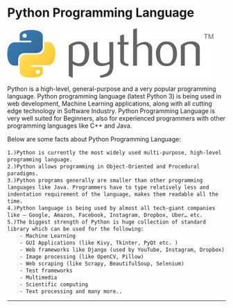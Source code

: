 # Python Programming Language

![Python image](./images/python.png)

Python is a high-level, general-purpose and a very popular programming language. Python programming language (latest Python 3) is being used in web development, Machine Learning applications, along with all cutting edge technology in Software Industry. Python Programming Language is very well suited for Beginners, also for experienced programmers with other programming languages like C++ and Java.

Below are some facts about Python Programming Language:

	1.)Python is currently the most widely used multi-purpose, high-level programming language.
	2.)Python allows programming in Object-Oriented and Procedural paradigms.
	3.)Python programs generally are smaller than other programming languages like Java. Programmers have to type relatively less and indentation requirement of the language, makes them readable all the time.
	4.)Python language is being used by almost all tech-giant companies like – Google, Amazon, Facebook, Instagram, Dropbox, Uber… etc.
	5.)The biggest strength of Python is huge collection of standard library which can be used for the following:
		- Machine Learning
		- GUI Applications (like Kivy, Tkinter, PyQt etc. )
		- Web frameworks like Django (used by YouTube, Instagram, Dropbox)
		- Image processing (like OpenCV, Pillow)
		- Web scraping (like Scrapy, BeautifulSoup, Selenium)
		- Test frameworks
		- Multimedia
		- Scientific computing
		- Text processing and many more..
--------